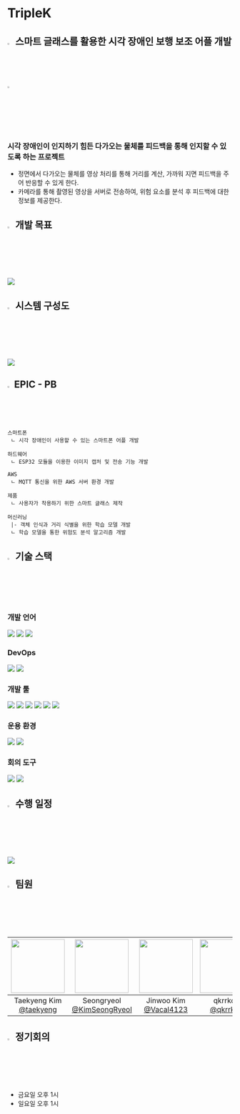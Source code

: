 # TripleK

## <img src="https://github.com/user-attachments/assets/40ad876a-c9fe-4d98-bf95-c93093ee8363" width=2.5% /> 스마트 글래스를 활용한 시각 장애인 보행 보조 어플 개발 <img src="https://github.com/user-attachments/assets/40ad876a-c9fe-4d98-bf95-c93093ee8363" width=2.5% />

### 시각 장애인이 인지하기 힘든 다가오는 물체를 피드백을 통해 인지할 수 있도록 하는 프로젝트
- 정면에서 다가오는 물체를 영상 처리를 통해 거리를 계산, 가까워 지면 피드백을 주어 반응할 수 있게 한다.
- 카메라를 통해 촬영된 영상을 서버로 전송하여, 위험 요소를 분석 후 피드백에 대한 정보를 제공한다.

## <img src="https://github.com/user-attachments/assets/a4d7739c-eab4-405f-a63e-803e98f48d89" width=2.5% /> 개발 목표
<img src="https://github.com/user-attachments/assets/4b2325b0-68d7-445d-acd5-2ba239433d90"/>

## <img src="https://github.com/user-attachments/assets/756b5a0c-f51f-4283-ad03-032790bd6033" width=2.5% /> 시스템 구성도
<img src="https://github.com/user-attachments/assets/2430b11d-46cb-4731-90ee-09ede2ba84ec"/>


## <img src="https://github.com/user-attachments/assets/47f480e2-185c-498c-85f1-641acc3bd81f" width=2% /> EPIC - PB
    스마트폰
     ㄴ 시각 장애인이 사용할 수 있는 스마트폰 어플 개발
     
    하드웨어
     ㄴ ESP32 모듈을 이용한 이미지 캡처 및 전송 기능 개발
     
    AWS
     ㄴ MQTT 통신을 위한 AWS 서버 환경 개발
     
    제품
     ㄴ 사용자가 착용하기 위한 스마트 글래스 제작
     
    머신러닝
     |- 객체 인식과 거리 식별을 위한 학습 모델 개발
     ㄴ 학습 모델을 통한 위험도 분석 알고리즘 개발

## <img src="https://github.com/user-attachments/assets/e401abe4-1bb8-4083-8884-b8e0a88a0b96" width=2.5% /> 기술 스택
### 개발 언어
<img src="https://img.shields.io/badge/python-3776AB?style=for-the-badge&logo=python&logoColor=white"> <img src="https://img.shields.io/badge/c++-00599C?style=for-the-badge&logo=c%2B%2B&logoColor=white"> <img src="https://img.shields.io/badge/Kotlin-7F52FF?style=for-the-badge&logo=Kotlin&logoColor=white">

### DevOps
<img src="https://img.shields.io/badge/Amazon%20EC2-FF9900?style=for-the-badge&logo=Amazon%20EC2&logoColor=white"> <img src="https://img.shields.io/badge/github actions-2088FF?style=for-the-badge&logo=githubactions&logoColor=white">

### 개발 툴
<img src="https://img.shields.io/badge/github-181717?style=for-the-badge&logo=github&logoColor=white"> <img src="https://img.shields.io/badge/git-F05032?style=for-the-badge&logo=git&logoColor=white"> <img src="https://img.shields.io/badge/android studio-3DDC84?style=for-the-badge&logo=androidstudio&logoColor=white"> <img src="https://img.shields.io/badge/arduino IDE-00878F?style=for-the-badge&logo=arduino&logoColor=white"> <img src="https://img.shields.io/badge/jupyter-F37626?style=for-the-badge&logo=jupyter&logoColor=white"> <img src="https://img.shields.io/badge/google colab-F9AB00?style=for-the-badge&logo=googlecolab&logoColor=white">

### 운용 환경
<img src="https://img.shields.io/badge/esp32 Cam-E7352C?style=for-the-badge&logo=espressif&logoColor=white"> <img src="https://img.shields.io/badge/android-34A853?style=for-the-badge&logo=android&logoColor=white">

### 회의 도구
<img src="https://img.shields.io/badge/kakao talk-FFCD00?style=for-the-badge&logo=kakaotalk&logoColor=white"> <img src="https://img.shields.io/badge/discord-5865F2?style=for-the-badge&logo=discord&logoColor=white">

## <img src="https://github.com/user-attachments/assets/c83ffd47-5d65-46ea-a17f-c92df7e5900e" width=2.5% /> 수행 일정
<img src="https://github.com/user-attachments/assets/5ecd463e-5147-4638-9ed0-e7b93f1c3a29"/>

## <img src="https://github.com/user-attachments/assets/cde8479e-6052-457b-a7aa-24a098477e14" width=2.5% /> 팀원
|<img src="https://avatars.githubusercontent.com/u/174297544?v=4" width="120" height="120"/>|<img src="https://avatars.githubusercontent.com/u/73999512?v=4" width="120" height="120"/>|<img src="https://avatars.githubusercontent.com/u/87019634?v=4" width="120" height="120"/>|<img src="https://avatars.githubusercontent.com/u/149243446?v=4" width="120" height="120"/>
|:-:|:-:|:-:|:-:|
|Taekyeng Kim<br/>[@taekyeng](https://github.com/taekyeng)|Seongryeol<br/>[@KimSeongRyeol](https://github.com/KimSeongRyeol)|Jinwoo Kim<br/>[@Vacal4123](https://github.com/Vacal4123)|qkrrkdtj<br/>[@qkrrkdtj](https://github.com/qkrrkdtj)|

## <img src="https://github.com/user-attachments/assets/ad0f73b2-5594-4a3d-bddb-38f5ffe1b15d" width=2.5% /> 정기회의
- 금요일 오후 1시
- 일요일 오후 1시
